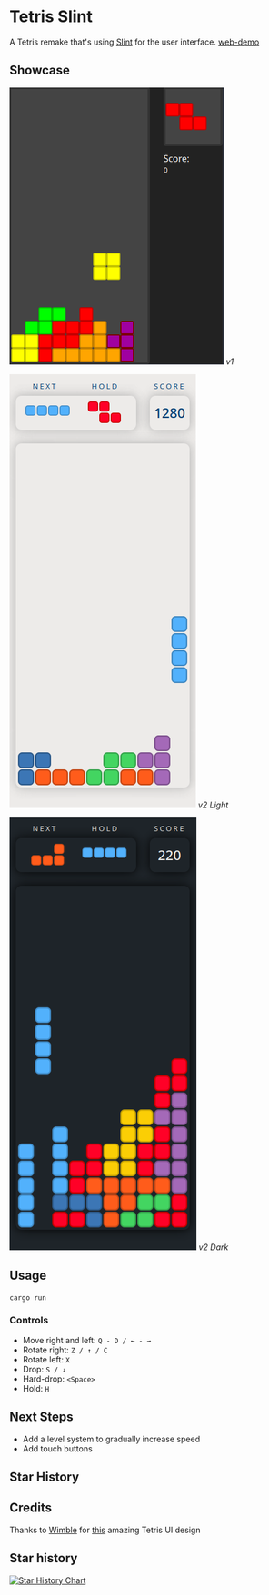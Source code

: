 # Tetris Slint

A Tetris remake that's using [Slint](https://slint-ui.com) for the user interface. [web-demo](https://gaspardculis.github.io/slint-tetris/)

## Showcase

![V1](.github/img/screenshot-1.png)
*v1*

![V2-light](.github/img/screenshot-2.png)
*v2 Light*

![V2-light](.github/img/screenshot-3.png)
*v2 Dark*

## Usage

```
cargo run
```

### Controls
 - Move right and left: `Q - D / ← - →`
 - Rotate right: `Z / ↑ / C`
 - Rotate left: `X`
 - Drop: `S / ↓`
 - Hard-drop: `<Space>`
 - Hold: `H`

## Next Steps

 - Add a level system to gradually increase speed
 - Add touch buttons

## Star History
 
## Credits

Thanks to [Wimble](https://dribbble.com/wimble) for [this](https://dribbble.com/shots/9976347-Neumorphic-Tetris) amazing Tetris UI design

## Star history

[![Star History Chart](https://api.star-history.com/svg?repos=GaspardCulis/slint-tetris&type=Date)](https://star-history.com/#GaspardCulis/slint-tetris&Date)
